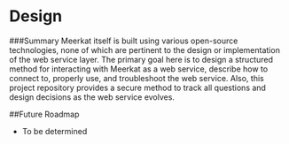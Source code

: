 Design
=========================

###Summary
Meerkat itself is built using various open-source technologies, none of which are pertinent to the design or implementation of the web service layer.
The primary goal here is to design a structured method for interacting with Meerkat as a web service, describe how to connect to, properly use, and troubleshoot the web service.  Also, this project repository provides a secure method to track all questions and design decisions as the web service evolves.

##Future Roadmap
*  To be determined
